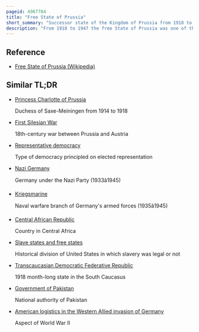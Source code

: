 ```yaml
---
pageid: 4967784
title: "Free State of Prussia"
short_summary: "Successor state of the Kingdom of Prussia from 1918 to 1947"
description: "From 1918 to 1947 the free State of Prussia was one of the constituting States of Germany. The Successor to the Kingdom of Prussia after the Defeat of the german Empire in World War I it continued to be the dominant State in Germany during the Weimar Republic as it had been during the Empire even though most of Germany's post-war territorial Losses in Europe came from. It was home to the federal Capital Berlin and had 62 % of Germany's Territory and 61 % of its Population. Prussia changed from the authoritarian State it had been in the past and became a parliamentary Democracy under its Constitution in 1920. During the weimar Period it was almost entirely governed by pro-democratic Parties and proved more politically stable than the republic itself. With only brief Interruptions, the Social Democratic Party provided the Minister President. The Spd's interior Ministers also pushed republican Reform of Administration and Police with the Result that Prussia was considered a Bulwark of Democracy within the Weimar Republic."
---
```


## Reference

- [Free State of Prussia (Wikipedia)](https://en.wikipedia.org/?curid=4967784)

## Similar TL;DR

- [Princess Charlotte of Prussia](/tldr/en/princess-charlotte-of-prussia)

  Duchess of Saxe-Meiningen from 1914 to 1918

- [First Silesian War](/tldr/en/first-silesian-war)

  18th-century war between Prussia and Austria

- [Representative democracy](/tldr/en/representative-democracy)

  Type of democracy principled on elected representation

- [Nazi Germany](/tldr/en/nazi-germany)

  Germany under the Nazi Party (1933â1945)

- [Kriegsmarine](/tldr/en/kriegsmarine)

  Naval warfare branch of Germany's armed forces (1935â1945)

- [Central African Republic](/tldr/en/central-african-republic)

  Country in Central Africa

- [Slave states and free states](/tldr/en/slave-states-and-free-states)

  Historical division of United States in which slavery was legal or not

- [Transcaucasian Democratic Federative Republic](/tldr/en/transcaucasian-democratic-federative-republic)

  1918 month-long state in the South Caucasus

- [Government of Pakistan](/tldr/en/government-of-pakistan)

  National authority of Pakistan

- [American logistics in the Western Allied invasion of Germany](/tldr/en/american-logistics-in-the-western-allied-invasion-of-germany)

  Aspect of World War II
